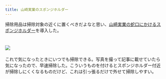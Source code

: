 ```yaml
---
title: 山崎実業のスポンジホルダー
---
```

掃除用品は掃除対象の近くに置くべきだよなと思い、[山崎実業の蛇口にかけるスポンジホルダー](https://www.amazon.co.jp/dp/B07MM4GC6P)を導入した。

![](https://lh3.googleusercontent.com/docs/ADP-6oHgiLPDcN7A7k2WBQR0G3WTKx73Bl5i4hilAqw9sehiLEMjcc8jBdWHlIY9lIKrOD53p3aljhGSLUrQtHMKaGuD9Ps3fGTrKUQBi1OTPsOswMSvlmFS-YGALIdux6w2YLqY11TgGIkngl3pAw8GP_WhsTW2B7xzsOv8VR9ufqDgBxFECP1wZ1yT5ZpC8d6A838jxxKTUztwDyew9kJr6m2hyB-KZngwHmjwtNIb32OCUcRssAoGzw6EzwrONhHQWMvN3a6AoVFd3vgwQQFyf6BQWTwFPTyCDB1hItUOVCevHydmggz5YvAGmFGF76zcxagVfB4jIhFoo6v4ft1mARdNcp5rGOdi0YP6_BqPm6Nsy5APItSf3USXj2loQ-I7n91K1Rfa8frA7Sqtw88lUOb5MUtrexFjG2TM0_xuGBJNvwrX_WrhyV4BzQve-Z1v9EixTLDOYqb-6DOhVu1SCrQslKwJUpXed6PWHz1X_Pp7sMlZ4nV5CduwEB1LNTuMOzNXrlqBSi7rvw41JRpKoGXWu3ZrV5Bx6SpGC3NgC2PWa1JiJuccC3BNBEMdovviWAJghWr4J7EEAyeBFZonGk9Pe95cBkwY7JK_14he3Bb8sZRXxty93EKDf1GxCfHgu0D0zdSbTf7MIf5z5tuKrriTYIK6xkg_4sL5d6jsEIqONYqw4VhayIXQ1wMz6yOeg7YTyi_xfODviwrkdkcAuuy2Wney4r4hwadPG4rorDlD9j3kLvC2H9XDn9HYAmKsoQcCowcT2aIb6Xj8y3jLfX4uIlPm1zWAAYdZ2dMl8zmLNAdbqvswEASG6-Tbke0n0g3_Zhc2gYVoPWX5YNwRQ8eYt31lFBLu68rgFq5ueYkVErYVHIPgvv5lp0-fjdUZpgsTPTlcPzB98xIBcqP_HYlHKUGQqL9gwRXEmRR2kSN_uviM9exvQ3ea-WsXQtdnurO14cClFF1SAaQVzGDNi5EhAodQhn7Nagea6SZWhD-a5AxLTKH-wmNTWT7m7EXnzWY5y8JRjCqbhQHPFNNecXTZw0bbq6fe9KA9Igt2zVJn-aab3hwQnwFT1IugE_wv4ECIoshx69xRXOxb4LVjs25OZ8zdyWuCo9ct2C_CQN-dVbFZTStwdo45bn8guX6r4sFOWS_CKrRES_XH9L0F5E--swyFL6ILXjpbpvsPEcYeeFEgpiGpDJnQ_jEJkusWzfqsC13AQ2wnO8CIQGQmTSbljqPDjBLZM8BJ4tmKyyuD0T9-)
================================================================================================================================================================================================================================================================================================================================================================================================================================================================================================================================================================================================================================================================================================================================================================================================================================================================================================================================================================================================================================================================================================================================================================================================================================================================================================================================================================

これで気になったときにいつでも掃除できる。写真を撮って記事に載せていたら気になったので、早速掃除した。こういうものを付けるとスポンジホルダー付近が掃除しにくくなるものだけど、これは引っ張るだけで外せて掃除しやすい。
